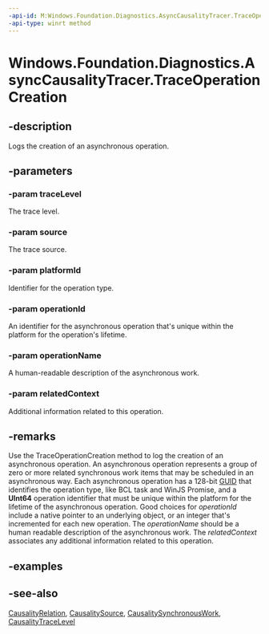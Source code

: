 ```yaml
---
-api-id: M:Windows.Foundation.Diagnostics.AsyncCausalityTracer.TraceOperationCreation(Windows.Foundation.Diagnostics.CausalityTraceLevel,Windows.Foundation.Diagnostics.CausalitySource,System.Guid,System.UInt64,System.String,System.UInt64)
-api-type: winrt method
---
```


<!-- Method syntax
public void TraceOperationCreation(Windows.Foundation.Diagnostics.CausalityTraceLevel traceLevel, Windows.Foundation.Diagnostics.CausalitySource source, System.Guid platformId, System.UInt64 operationId, System.String operationName, System.UInt64 relatedContext)
-->

# Windows.Foundation.Diagnostics.AsyncCausalityTracer.TraceOperationCreation

## -description
Logs the creation of an asynchronous operation.

## -parameters
### -param traceLevel
The trace level.

### -param source
The trace source.

### -param platformId
Identifier for the operation type.

### -param operationId
An identifier for the asynchronous operation that's unique within the platform for the operation's lifetime.

### -param operationName
A human-readable description of the asynchronous work.

### -param relatedContext
Additional information related to this operation.

## -remarks
Use the TraceOperationCreation method to log the creation of an asynchronous operation. An asynchronous operation represents a group of zero or more related synchronous work items that may be scheduled in an asynchronous way. Each asynchronous operation has a 128-bit [GUID](/windows/win32/api/guiddef/ns-guiddef-guid) that identifies the operation type, like BCL task and WinJS Promise, and a **UInt64** operation identifier that must be unique within the platform for the lifetime of the asynchronous operation. Good choices for *operationId* include a native pointer to an underlying object, or an integer that's incremented for each new operation. The *operationName* should be a human readable description of the asynchronous work. The *relatedContext* associates any additional information related to this operation.

## -examples

## -see-also
[CausalityRelation](causalityrelation.md), [CausalitySource](causalitysource.md), [CausalitySynchronousWork](causalitysynchronouswork.md), [CausalityTraceLevel](causalitytracelevel.md)

